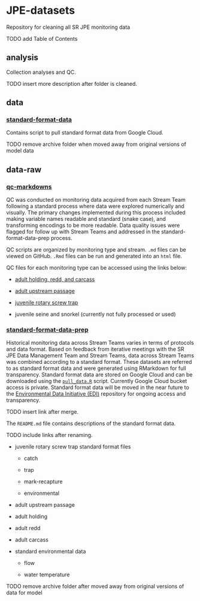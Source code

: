 # JPE-datasets

Repository for cleaning all SR JPE monitoring data

TODO add Table of Contents

## analysis

Collection analyses and QC.

TODO insert more description after folder is cleaned.

## data

### [standard-format-data](https://github.com/FlowWest/JPE-datasets/tree/main/data/standard-format-data)

Contains script to pull standard format data from Google Cloud.

TODO remove archive folder when moved away from original versions of model data

## data-raw

### [qc-markdowns](https://github.com/FlowWest/JPE-datasets/tree/main/data-raw/qc-markdowns)

QC was conducted on monitoring data acquired from each Stream Team following a standard process where data were explored numerically and visually. The primary changes implemented during this process included making variable names readable and standard (snake case), and transforming encodings to be more readable. Data quality issues were flagged for follow up with Stream Teams and addressed in the standard-format-data-prep process.

QC scripts are organized by monitoring type and stream. `.md` files can be viewed on GitHub. `.Rmd` files can be run and generated into an `html` file.

QC files for each monitoring type can be accessed using the links below:

-   [adult holding, redd, and carcass](https://github.com/FlowWest/JPE-datasets/tree/main/data-raw/qc-markdowns/adult-holding-redd-and-carcass-surveys)

-   [adult upstream passage](https://github.com/FlowWest/JPE-datasets/tree/main/data-raw/qc-markdowns/adult-upstream-passage-monitoring)

-   [juvenile rotary screw trap](https://github.com/FlowWest/JPE-datasets/tree/main/data-raw/qc-markdowns/rst)

-   juvenile seine and snorkel (currently not fully processed or used)

### [standard-format-data-prep](https://github.com/FlowWest/JPE-datasets/tree/main/data-raw/standard-format-data-prep)

Historical monitoring data across Stream Teams varies in terms of protocols and data format. Based on feedback from iterative meetings with the SR JPE Data Management Team and Stream Teams, data across Stream Teams was combined according to a standard format. These datasets are referred to as standard format data and were generated using RMarkdown for full transparency. Standard format data are stored on Google Cloud and can be downloaded using the [`pull_data.R`](https://github.com/FlowWest/JPE-datasets/blob/main/data/standard-format-data/pull_data.R) script. Currently Google Cloud bucket access is private. Standard format data will be moved in the near future to the [Environmental Data Initiative (EDI)](https://portal.edirepository.org/nis/home.jsp) repository for ongoing access and transparency.

TODO insert link after merge.

The `README.md` file contains descriptions of the standard format data.

TODO include links after renaming.

-   juvenile rotary screw trap standard format files

    -   catch

    -   trap

    -   mark-recapture

    -   environmental

-   adult upstream passage

-   adult holding

-   adult redd

-   adult carcass

-   standard environmental data

    -   flow

    -   water temperature

TODO remove archive folder after moved away from original versions of data for model
